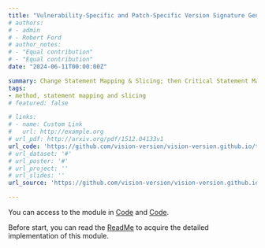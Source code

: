 ```yaml
---
title: "Vulnerability-Specific and Patch-Specific Version Signature Generation"
# authors:
# - admin
# - Robert Ford
# author_notes:
# - "Equal contribution"
# - "Equal contribution"
date: "2024-06-11T00:00:00Z"

summary: Change Statement Mapping & Slicing; then Critical Statement Mapping; then Signature Generation
tags:
- method, statement mapping and slicing
# featured: false

# links:
# - name: Custom Link
#   url: http://example.org
# url_pdf: http://arxiv.org/pdf/1512.04133v1
url_code: 'https://github.com/vision-version/vision-version.github.io/tree/main/Vision/2.methodology/jar_statement_locate'
# url_dataset: '#'
# url_poster: '#'
# url_project: ''
# url_slides: ''
url_source: 'https://github.com/vision-version/vision-version.github.io/blob/main/Vision/2.methodology/README.md'

---
```


You can access to the module in [Code](https://github.com/vision-version/vision-version.github.io/tree/main/Vision/2.methodology/patch_featuregraph_generate) and [Code](https://github.com/vision-version/vision-version.github.io/tree/main/Vision/2.methodology/jar_statement_locate).

Before start, you can read the [ReadMe](https://github.com/vision-version/vision-version.github.io/blob/main/Vision/2.methodology/README.md) to acquire the detailed implementation of this module.